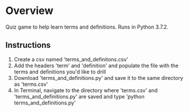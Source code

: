 # Overview

Quiz game to help learn terms and definitions.
Runs in Python 3.7.2.

## Instructions

1. Create a csv named 'terms_and_definitons.csv'
1. Add the headers 'term' and 'definition' and populate the file with the terms and definitions you'd like to drill
1. Download 'terms_and_definitions.py' and save it to the same directory as 'terms.csv'
1. In Terminal, navigate to the directory where 'terms.csv' and 'terms_and_definitions.py' are saved and type 'python terms_and_definitions.py'
